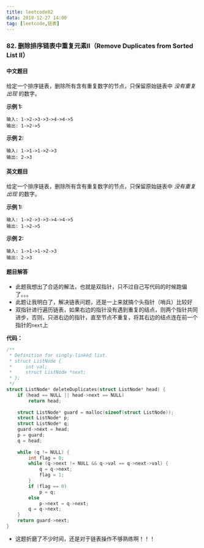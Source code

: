 ```yaml
---
title: leetcode82
data: 2018-12-27 14:00
tag: [leetcode,链表]
---
```


### 82. 删除排序链表中重复元素II（Remove Duplicates from Sorted List II）

#### 中文题目

给定一个排序链表，删除所有含有重复数字的节点，只保留原始链表中 *没有重复出现* 的数字。

**示例 1:**

```
输入: 1->2->3->3->4->4->5
输出: 1->2->5
```

**示例 2:**

```
输入: 1->1->1->2->3
输出: 2->3
```

#### 英文题目

给定一个排序链表，删除所有含有重复数字的节点，只保留原始链表中 *没有重复出现* 的数字。

**示例 1:**

```
输入: 1->2->3->3->4->4->5
输出: 1->2->5
```

**示例 2:**

```
输入: 1->1->1->2->3
输出: 2->3
```

#### 题目解答

- 此题我想出了合适的解法，也就是双指针，只不过自己写代码的时候跑偏了。。。
- 此题让我明白了，解决链表问题，还是一上来就搞个头指针（哨兵）比较好
- 双指针进行遍历链表，如果右边的指针没有遇到重复的结点，则两个指针共同进步，否则，只进右边的指针，直至节点不重复，将其右边的结点连在前一个指针的`next`上

**代码：**

```c
/**
 * Definition for singly-linked list.
 * struct ListNode {
 *     int val;
 *     struct ListNode *next;
 * };
 */
struct ListNode* deleteDuplicates(struct ListNode* head) {
    if (head == NULL || head->next == NULL)
        return head;
    
    struct ListNode* guard = malloc(sizeof(struct ListNode));
    struct ListNode* p;
    struct ListNode* q;
    guard->next = head;
    p = guard;
    q = head;
    
    while (q != NULL) {
        int flag = 0;
        while (q->next != NULL && q->val == q->next->val) {
            q = q->next;
            flag = 1;
        }
        if (flag == 0)
            p = q;
        else
            p->next = q->next;
        q = q->next;
    }
    return guard->next;
}
```

- 这题折磨了不少时间，还是对于链表操作不够熟练啊！！！